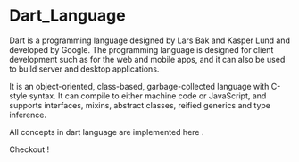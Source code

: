 # Dart_Language

Dart is a programming language designed by Lars Bak and Kasper Lund and developed by Google. The programming language is designed for client development such as for the web and mobile apps, and it can also be used to build server and desktop applications.

It is an object-oriented, class-based, garbage-collected language with C-style syntax. It can compile to either machine code or JavaScript, and supports interfaces, mixins, abstract classes, reified generics and type inference.

All concepts in dart language are implemented here .

Checkout !
